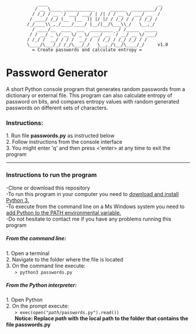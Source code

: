                 ____                                          __
               / __ \____ ____________      ______  _________/ /
              / /_/ / __ `/ ___/ ___/ | /| / / __ \/ ___/ __  / 
             / ____/ /_/ (__  |__  )| |/ |/ / /_/ / /  / /_/ /  
            /_/____\\_,_/____/____/ |__/|__/\___\\_/   \__,_/   
              / ____/__  ____  ___  _________ _/ /_____  _____  
             / / __/ _ \/ __ \/ _ \/ ___/ __ `/ __/ __ \/ ___/  
            / /_/ /  __/ / / /  __/ /  / /_/ / /_/ /_/ / /      
            \____/\___/_/ /_/\___/_/   \__,_/\__/\____/_/     v1.0
              = Create passwords and calculate entropy =                                   
   
<h1>Password Generator</h1>

A short Python console program that generates random passwords from a dictionary or external file. This program can also calculate entropy of password on bits, and compares entropy values with random generated passwords on different sets of characters. <br>
<h3>Instructions:</h3>
1. Run file <b>passwords.py</b> as instructed below<br>
2. Follow instructions from the console interface <br>
3. You might enter 'q' and then press <'enter> at any time to exit the program

<hr>

<h3>Instructions to run the program</h3>
-Clone or download this repository<br>
-To run this program in your computer you need to <a href="https://www.python.org/downloads/">download and install Python 3.</a><br>
-To execute from the command line on a Ms Windows system you need to <a href="https://docs.python.org/2/using/windows.html">add Python to the PATH environmental variable.</a><br>
-Do not hesitate to contact me if you have any problems running this program <br>

<h5>From the command line:</h5>
1. Open a terminal <br>
2. Navigate to the folder where the file is located <br>
3. On the command line execute: <br>
&nbsp &nbsp &nbsp <code>> python3 passwords.py </code> <br>

<h5>From the Python interpreter:</h5>
1. Open Python <br>
2. On the prompt execute: <br>
&nbsp &nbsp &nbsp <code>> exec(open("<i>path</i>/passwords.py").read())</code> <br>
&nbsp &nbsp &nbsp <b>Notice: Replace <i>path</i> with the local path to the folder that contains the file passwords.py</b> <br>